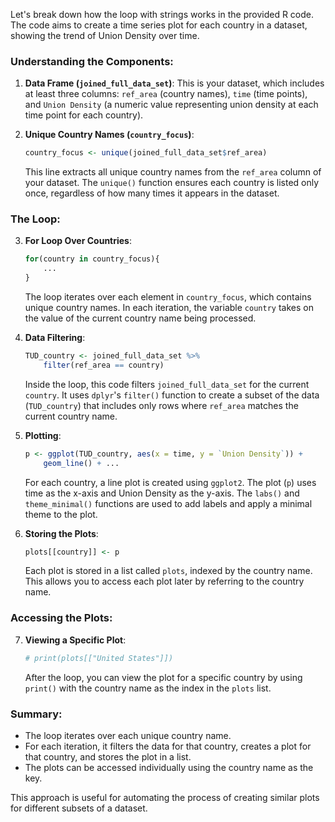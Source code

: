 Let's break down how the loop with strings works in the provided R code. The code aims to create a time series plot for each country in a dataset, showing the trend of Union Density over time.

### Understanding the Components:

1. **Data Frame (`joined_full_data_set`)**: This is your dataset, which includes at least three columns: `ref_area` (country names), `time` (time points), and `Union Density` (a numeric value representing union density at each time point for each country).

2. **Unique Country Names (`country_focus`)**: 
   ```R
   country_focus <- unique(joined_full_data_set$ref_area)
   ```
   This line extracts all unique country names from the `ref_area` column of your dataset. The `unique()` function ensures each country is listed only once, regardless of how many times it appears in the dataset.

### The Loop:

3. **For Loop Over Countries**:
   ```R
   for(country in country_focus){
       ...
   }
   ```
   The loop iterates over each element in `country_focus`, which contains unique country names. In each iteration, the variable `country` takes on the value of the current country name being processed.

4. **Data Filtering**:
   ```R
   TUD_country <- joined_full_data_set %>%
       filter(ref_area == country)
   ```
   Inside the loop, this code filters `joined_full_data_set` for the current `country`. It uses `dplyr`'s `filter()` function to create a subset of the data (`TUD_country`) that includes only rows where `ref_area` matches the current country name.

5. **Plotting**:
   ```R
   p <- ggplot(TUD_country, aes(x = time, y = `Union Density`)) +
       geom_line() + ...
   ```
   For each country, a line plot is created using `ggplot2`. The plot (`p`) uses time as the x-axis and Union Density as the y-axis. The `labs()` and `theme_minimal()` functions are used to add labels and apply a minimal theme to the plot.

6. **Storing the Plots**:
   ```R
   plots[[country]] <- p
   ```
   Each plot is stored in a list called `plots`, indexed by the country name. This allows you to access each plot later by referring to the country name.

### Accessing the Plots:

7. **Viewing a Specific Plot**:
   ```R
   # print(plots[["United States"]])
   ```
   After the loop, you can view the plot for a specific country by using `print()` with the country name as the index in the `plots` list.

### Summary:

- The loop iterates over each unique country name.
- For each iteration, it filters the data for that country, creates a plot for that country, and stores the plot in a list.
- The plots can be accessed individually using the country name as the key.

This approach is useful for automating the process of creating similar plots for different subsets of a dataset.